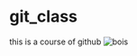 # git_class

this is a course  of github 
![bois](https://media-cdn.tripadvisor.com/media/photo-s/01/3a/8d/6e/toujours-les-vosges.jpg)

